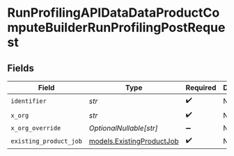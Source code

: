 # RunProfilingAPIDataDataProductComputeBuilderRunProfilingPostRequest


## Fields

| Field                                                        | Type                                                         | Required                                                     | Description                                                  |
| ------------------------------------------------------------ | ------------------------------------------------------------ | ------------------------------------------------------------ | ------------------------------------------------------------ |
| `identifier`                                                 | *str*                                                        | :heavy_check_mark:                                           | N/A                                                          |
| `x_org`                                                      | *str*                                                        | :heavy_check_mark:                                           | N/A                                                          |
| `x_org_override`                                             | *OptionalNullable[str]*                                      | :heavy_minus_sign:                                           | N/A                                                          |
| `existing_product_job`                                       | [models.ExistingProductJob](../models/existingproductjob.md) | :heavy_check_mark:                                           | N/A                                                          |